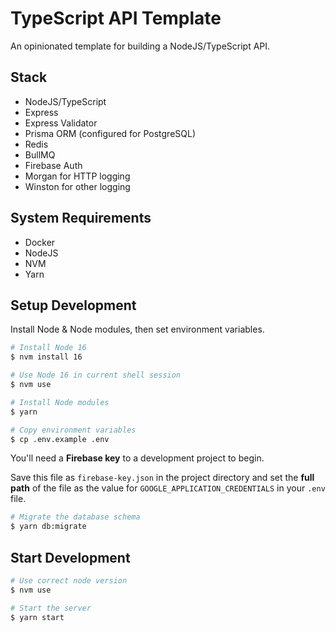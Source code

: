# TypeScript API Template
An opinionated template for building a NodeJS/TypeScript API.

## Stack
* NodeJS/TypeScript
* Express
* Express Validator
* Prisma ORM (configured for PostgreSQL)
* Redis
* BullMQ
* Firebase Auth
* Morgan for HTTP logging
* Winston for other logging

## System Requirements
* Docker
* NodeJS
* NVM
* Yarn

## Setup Development
Install Node & Node modules, then set environment variables.
```bash
# Install Node 16
$ nvm install 16

# Use Node 16 in current shell session
$ nvm use

# Install Node modules
$ yarn

# Copy environment variables
$ cp .env.example .env
```
You'll need a **Firebase key** to a development project to begin.

Save this file as `firebase-key.json` in the project directory and set the **full path** of the file as the value for `GOOGLE_APPLICATION_CREDENTIALS` in your `.env` file.
```bash
# Migrate the database schema 
$ yarn db:migrate
```

## Start Development
```bash
# Use correct node version
$ nvm use

# Start the server
$ yarn start
```
